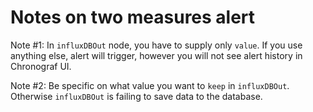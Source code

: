 # Notes on two measures alert

Note #1:
In `influxDBOut` node, you have to supply only `value`. If you use anything else, alert will trigger, however you will not see alert history in Chronograf UI.

Note #2:
Be specific on what value you want to `keep` in `influxDBOut`. Otherwise `influxDBOut` is failing to save data to the database.
